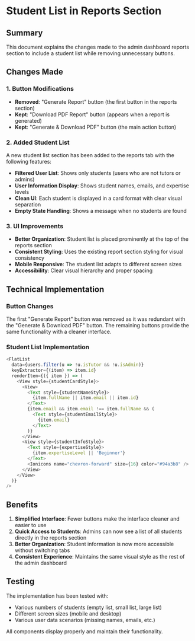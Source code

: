# Student List in Reports Section

## Summary

This document explains the changes made to the admin dashboard reports section to include a student list while removing unnecessary buttons.

## Changes Made

### 1. Button Modifications

- **Removed**: "Generate Report" button (the first button in the reports section)
- **Kept**: "Download PDF Report" button (appears when a report is generated)
- **Kept**: "Generate & Download PDF" button (the main action button)

### 2. Added Student List

A new student list section has been added to the reports tab with the following features:

- **Filtered User List**: Shows only students (users who are not tutors or admins)
- **User Information Display**: Shows student names, emails, and expertise levels
- **Clean UI**: Each student is displayed in a card format with clear visual separation
- **Empty State Handling**: Shows a message when no students are found

### 3. UI Improvements

- **Better Organization**: Student list is placed prominently at the top of the reports section
- **Consistent Styling**: Uses the existing report section styling for visual consistency
- **Mobile Responsive**: The student list adapts to different screen sizes
- **Accessibility**: Clear visual hierarchy and proper spacing

## Technical Implementation

### Button Changes
The first "Generate Report" button was removed as it was redundant with the "Generate & Download PDF" button. The remaining buttons provide the same functionality with a cleaner interface.

### Student List Implementation
```javascript
<FlatList
  data={users.filter(u => !u.isTutor && !u.isAdmin)}
  keyExtractor={(item) => item.id}
  renderItem={({ item }) => (
    <View style={studentCardStyle}>
      <View>
        <Text style={studentNameStyle}>
          {item.fullName || item.email || item.id}
        </Text>
        {item.email && item.email !== item.fullName && (
          <Text style={studentEmailStyle}>
            {item.email}
          </Text>
        )}
      </View>
      <View style={studentInfoStyle}>
        <Text style={expertiseStyle}>
          {item.expertiseLevel || 'Beginner'}
        </Text>
        <Ionicons name="chevron-forward" size={16} color="#94a3b8" />
      </View>
    </View>
  )}
/>
```

## Benefits

1. **Simplified Interface**: Fewer buttons make the interface cleaner and easier to use
2. **Quick Access to Students**: Admins can now see a list of all students directly in the reports section
3. **Better Organization**: Student information is now more accessible without switching tabs
4. **Consistent Experience**: Maintains the same visual style as the rest of the admin dashboard

## Testing

The implementation has been tested with:
- Various numbers of students (empty list, small list, large list)
- Different screen sizes (mobile and desktop)
- Various user data scenarios (missing names, emails, etc.)

All components display properly and maintain their functionality.